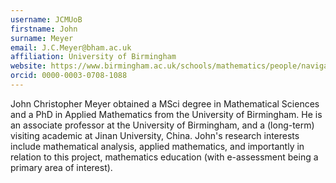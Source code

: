 ```yaml
---
username: JCMUoB
firstname: John
surname: Meyer
email: J.C.Meyer@bham.ac.uk
affiliation: University of Birmingham
website: https://www.birmingham.ac.uk/schools/mathematics/people/navigation.aspx?ReferenceId=103895&Name=dr-john-meyer
orcid: 0000-0003-0708-1088
---
```

John Christopher Meyer obtained a MSci degree in Mathematical Sciences and a PhD in Applied Mathematics from the University of Birmingham. He is an associate professor at the University of Birmingham, and a (long-term) visiting academic at Jinan University, China. 
John's research interests include mathematical analysis, applied mathematics, and importantly in relation to this project, mathematics education (with e-assessment being a primary area of interest).
